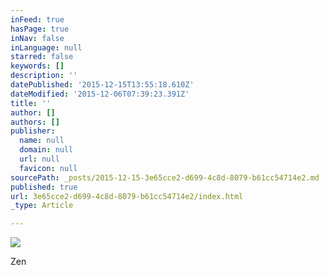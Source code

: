 ```yaml
---
inFeed: true
hasPage: true
inNav: false
inLanguage: null
starred: false
keywords: []
description: ''
datePublished: '2015-12-15T13:55:18.610Z'
dateModified: '2015-12-06T07:39:23.391Z'
title: ''
author: []
authors: []
publisher:
  name: null
  domain: null
  url: null
  favicon: null
sourcePath: _posts/2015-12-15-3e65cce2-d699-4c8d-8079-b61cc54714e2.md
published: true
url: 3e65cce2-d699-4c8d-8079-b61cc54714e2/index.html
_type: Article

---
```

![](https://the-grid-user-content.s3-us-west-2.amazonaws.com/925ec1cc-19fa-4133-839d-d7c85f453d9f.jpg)

Zen